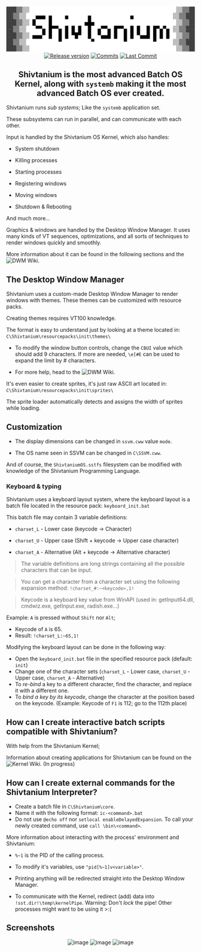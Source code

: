 <div align="center">

![Shivtanium Logo](https://raw.githubusercontent.com/Shivter14/Shivtanium/main/Shivtanium.png)
[![Release version](https://img.shields.io/github/v/release/Shivter14/Shivtanium?color=brightgreen&label=Latest%20version&style=for-the-badge)](https://github.com/Shivter14/Shivtanium/releases "Releases")
[![Commits](https://img.shields.io/github/commit-activity/m/Shivter14/Shivtanium?label=commits&style=for-the-badge)](https://github.com/Shivter14/Shivtanium/commits "Commit History")
[![Last Commit](https://img.shields.io/github/last-commit/Shivter14/Shivtanium/main?label=Latest%20commit&style=for-the-badge&display_timestamp=committer)](https://github.com/Shivter14/Shivtanium/pulse/monthly "Last activity")
## Shivtanium is the most advanced Batch OS Kernel, along with `systemb` making it the most advanced Batch OS ever created.

</div>

Shivtanium runs *sub systems*; Like the `systemb` application set.

These subsystems can run in parallel, and can communicate with each other.

Input is handled by the Shivtanium OS Kernel, which also handles:

- System shutdown

- Killing processes

- Starting processes

- Registering windows

- Moving windows

- Shutdown & Rebooting

And much more...

Graphics & windows are handled by the Desktop Window Manager. It uses many kinds of VT sequences, optimizations, and all sorts of techniques to render windows quickly and smoothly.

More information about it can be found in the following sections and the ![DWM Wiki](https://github.com/Shivter14/Shivtanium/wiki/Desktop-Window-Manager).

## The Desktop Window Manager

Shivtanium uses a custom-made Desktop Window Manager to render windows with themes.
These themes can be customized with resource packs.

Creating themes requires VT100 knowledge.

The format is easy to understand just by looking at a theme located in: `C\Shivtanium\resourcepacks\init\themes\`

* To modify the window button controls, change the `CBUI` value which should add 9 characters. If more are needed, `\e[#E` can be used to expand the limit by # characters.

* For more help, head to the ![DWM Wiki](https://github.com/Shivter14/Shivtanium/wiki/Desktop-Window-Manager).

It's even easier to create sprites, it's just raw ASCII art located in: `C\Shivtanium\resourcepacks\init\sprites\`

The sprite loader automatically detects and assigns the width of sprites while loading.

## Customization

- The display dimensions can be changed in `ssvm.cww` value `mode`.

- The OS name seen in SSVM can be changed in `C\SSVM.cww`.

And of course, the `ShivtaniumOS.sstfs` filesystem can be modified with knowledge of the Shivtanium Programming Language.

### Keyboard & typing

Shivtanium uses a keyboard layout system, where the keyboard layout is a batch file located in the resource pack:
`keyboard_init.bat`

This batch file may contain 3 variable definitions:

- `charset_L` - Lower case (keycode -> Character)

- `charset_U` - Upper case (Shift + keycode -> Upper case character)

- `charset_A` - Alternative (Alt + keycode -> Alternative character)

> The variable definitions are long strings containing all the possible characters that can be input.

> You can get a character from a character set using the following expansion method: `!charset_#:~<keycode>,1!`

> Keycode is a keyboard key value from WinAPI (used in: getInput64.dll, cmdwiz.exe, getInput.exe, radish.exe...)

Example: `A` is pressed without `Shift` nor `Alt`;

- Keycode of `A` is 65.
- Result: `!charset_L:~65,1!`

Modifying the keyboard layout can be done in the following way:

* Open the `keyboard_init.bat` file in the specified resource pack (default: `init`)
* Change one of the character sets (`charset_L` - Lower case, `charset_U` - Upper case, `charset_A` - Alternative)
* To *re-bind* a key to a different character, find the character, and replace it with a different one.
* To *bind a key by its keycode*, change the character at the position based on the keycode.
  (Example: Keycode of `F1` is 112; go to the 112th place)

## How can I create interactive batch scripts compatible with Shivtanium?

With help from the Shivtanium Kernel;

Information about creating applications for Shivtanium can be found on the ![Kernel Wiki](https://github.com/Shivter14/Shivtanium/wiki/kernel). (In progress)

## How can I create external commands for the Shivtanium Interpreter?

- Create a batch file in `C\Shivtanium\core`.
- Name it with the following format: `ic-<command>.bat`
- Do not use `@echo off` nor `setlocal enableDelayedExpansion`.
To call your newly created command, use `call \bin\<command>`.

More information about interacting with the process' environment and Shivtanium:

- `%~1` is the PID of the calling process.

- To modify it's variables, use `"pid[%~1]v<variable>"`.

- Printing anything will be redirected straight into the Desktop Window Manager.

- To communicate with the Kernel, redirect (add) data into `!sst.dir!\temp\kernelPipe`. Warning: Don't *lock* the pipe! Other processes might want to be using it >:(

## Screenshots

<div align="center">

  ![image](https://github.com/Shivter14/Shivtanium/assets/98386496/dd131add-ed0a-4b8a-b11d-51ef5c7239ab)
  ![image](https://github.com/Shivter14/Shivtanium/assets/98386496/983b1fc7-c198-4bfc-8a7d-94462d6b9dfb)
  ![image](https://github.com/user-attachments/assets/737af2a2-d617-4ead-95cf-7d7acc818c9c)

</div>
